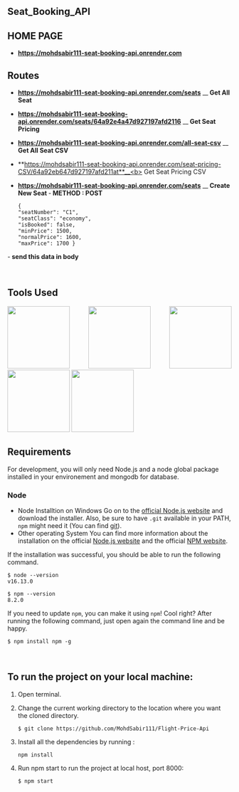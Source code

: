 ## Seat_Booking_API


## HOME PAGE
 - **https://mohdsabir111-seat-booking-api.onrender.com**

   
  ## Routes

  - **https://mohdsabir111-seat-booking-api.onrender.com/seats**   __<b> Get All Seat</b> 
  
- **https://mohdsabir111-seat-booking-api.onrender.com/seats/64a92e4a47d927197afd2116**     __<b>  Get Seat Pricing</b> 
 
   
- **https://mohdsabir111-seat-booking-api.onrender.com/all-seat-csv**    __<b> Get All Seat CSV </b>

  
- **https://mohdsabir111-seat-booking-api.onrender.com/seat-pricing-CSV/64a92eb647d927197afd211at**__<b>  Get Seat Pricing CSV </b>

- **https://mohdsabir111-seat-booking-api.onrender.com/seats**  __<b>  Create New Seat </b>
-<b> METHOD : POST  </b>
    ```
  {
  "seatNumber": "C1",
  "seatClass": "economy",
  "isBooked": false,
  "minPrice": 1500,
  "normalPrice": 1600,
  "maxPrice": 1700 }

    ```
 -<b> send this data in body   </b>

 




   


 
  
  <br/>

## Tools Used

 <p align="justify">
<img height="140" width="140" src="https://www.startechup.com/wp-content/uploads/January-11-2021-Nodejs-What-it-is-used-for-and-when-where-to-use-it-for-your-enterprise-app-development.jpg">
<img height="140" width="140" src="https://www.edureka.co/blog/wp-content/uploads/2019/07/express-logo.png">
<img height="140" width="140" src="https://g.foolcdn.com/art/companylogos/square/mdb.png">
<img height="140" width="140" src="https://mms.businesswire.com/media/20210806005076/en/761650/22/postman-logo-vert-2018.jpg">
<img height="140" width="140" src="https://www.pngitem.com/pimgs/m/13-131098_visual-studio-code-logo-hd-png-download.png">
</p>


## Requirements

For development, you will only need Node.js and a node global package installed in your environement and mongodb for database.

### Node

- Node Installtion on Windows
  Go on to the [official Node.js website](https://nodejs.org/en/) and download the installer. Also, be sure to have `.git` available in your PATH,
  `npm` might need it (You can find [git](https://git-scm.com/)).
- Other operating System
  You can find more information about the installation on the official [Node.js website](https://nodejs.org/en/) and the official [NPM website](https://www.npmjs.com/).

If the installation was successful, you should be able to run the following command.

```
$ node --version
v16.13.0

$ npm --version
8.2.0
```

If you need to update `npm`, you can make it using `npm`! Cool right? After running the following command, just open again the command line and be happy.

```
$ npm install npm -g

```

<br/>

## To run the project on your local machine:

1. Open terminal.

2. Change the current working directory to the location where you want the cloned directory.

   ```
   $ git clone https://github.com/MohdSabir111/Flight-Price-Api

   ```

3. Install all the dependencies by running :

   ```
   npm install

   ```

4. Run npm start to run the project at local host, port 8000:

   ```
   $ npm start

   ```

<br/>

